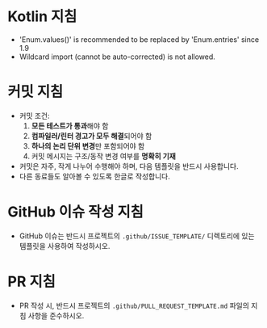 # Kotlin 지침

- 'Enum.values()' is recommended to be replaced by 'Enum.entries' since 1.9 
- Wildcard import (cannot be auto-corrected) is not allowed.

# 커밋 지침

- 커밋 조건:
    1. **모든 테스트가 통과**해야 함
    2. **컴파일러/린터 경고가 모두 해결**되어야 함
    3. **하나의 논리 단위 변경**만 포함되어야 함
    4. 커밋 메시지는 구조/동작 변경 여부를 **명확히 기재**
- 커밋은 자주, 작게 나누어 수행해야 하며, 다음 템플릿을 반드시 사용합니다.
- 다른 동료들도 알아볼 수 있도록 한글로 작성합니다.

# GitHub 이슈 작성 지침

- GitHub 이슈는 반드시 프로젝트의 `.github/ISSUE_TEMPLATE/` 디렉토리에 있는 템플릿을 사용하여 작성하시오.

# PR 지침

- PR 작성 시, 반드시 프로젝트의 `.github/PULL_REQUEST_TEMPLATE.md` 파일의 지침 사항을 준수하시오.
